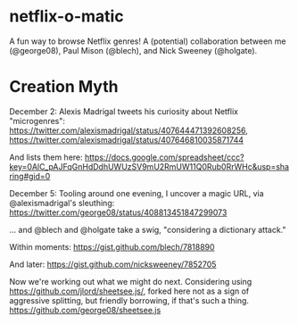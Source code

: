 netflix-o-matic
===============

A fun way to browse Netflix genres! A (potential) collaboration between me (@george08), Paul Mison (@blech), and Nick Sweeney (@holgate).

Creation Myth
=============

December 2:
Alexis Madrigal tweets his curiosity about Netflix "microgenres":
https://twitter.com/alexismadrigal/status/407644471392608256, 
https://twitter.com/alexismadrigal/status/407646810035871744

And lists them here:
https://docs.google.com/spreadsheet/ccc?key=0AlC_pAJFqGnHdDdhUWUzSV9mU2RmUW11Q0Rub0RrWHc&usp=sharing#gid=0

December 5:
Tooling around one evening, I uncover a magic URL, via @alexismadrigal's sleuthing:
https://twitter.com/george08/status/408813451847299073

... and @blech and @holgate take a swig, "considering a dictionary attack."

Within moments:
https://gist.github.com/blech/7818890

And later:
https://gist.github.com/nicksweeney/7852705

Now we're working out what we might do next. Considering using https://github.com/jlord/sheetsee.js/, forked here not as a sign of aggressive splitting, but friendly borrowing, if that's such a thing. https://github.com/george08/sheetsee.js
